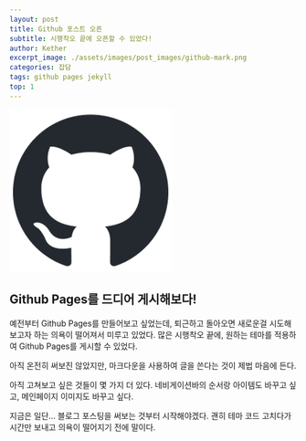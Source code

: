 ```yaml
---
layout: post
title: Github 포스트 오픈
subtitle: 시행착오 끝에 오픈할 수 있었다!
author: Kether
excerpt_image: ./assets/images/post_images/github-mark.png
categories: 잡담
tags: github pages jekyll
top: 1
---
```


![banner](/assets/images/post_images/github-mark.png)

## Github Pages를 드디어 게시해보다!
예전부터 Github Pages를 만들어보고 싶었는데, 퇴근하고 돌아오면 새로운걸 시도해보고자 하는 의욕이 떨어져서 미루고 있었다. 많은 시행착오 끝에, 원하는 테마를 적용하여 Github Pages를 게시할 수 있었다.

아직 온전히 써보진 않았지만, 마크다운을 사용하여 글을 쓴다는 것이 제법 마음에 든다.

아직 고쳐보고 싶은 것들이 몇 가지 더 있다. 네비게이션바의 순서랑 아이템도 바꾸고 싶고, 메인페이지 이미지도 바꾸고 싶다.

지금은 일단... 블로그 포스팅을 써보는 것부터 시작해야겠다. 괜히 테마 코드 고치다가 시간만 보내고 의욕이 떨어지기 전에 말이다.